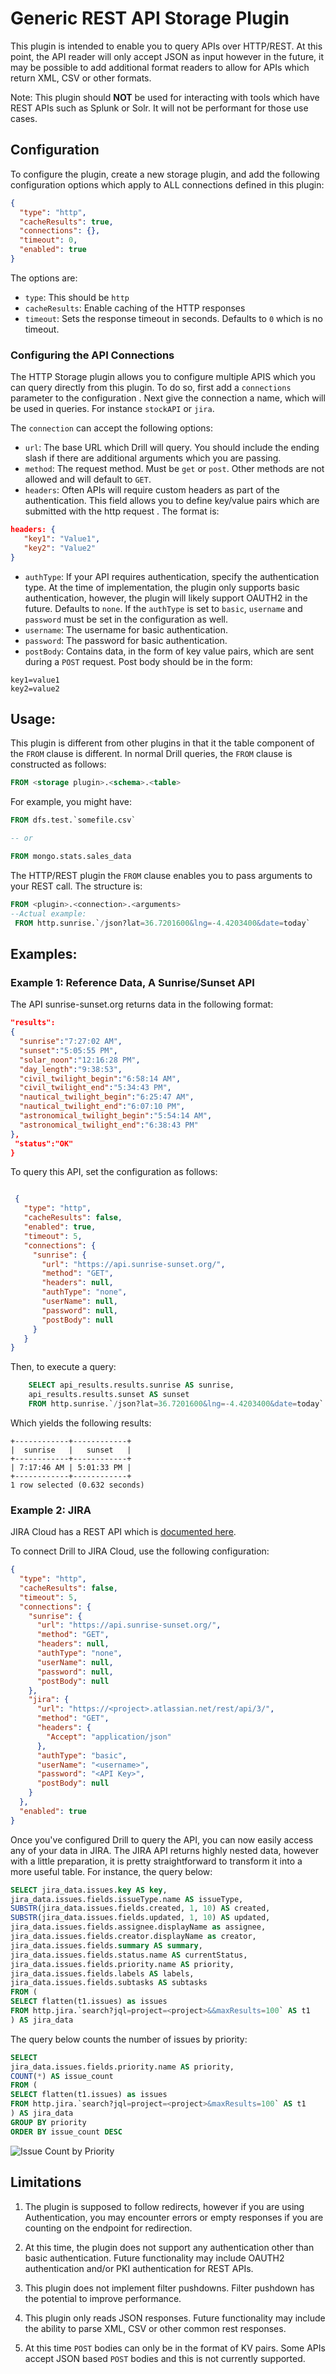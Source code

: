 
# Generic REST API Storage Plugin
This plugin is intended to enable you to query APIs over HTTP/REST. At this point, the API reader will only accept JSON as input however in the future, it may be possible to
 add additional format readers to allow for APIs which return XML, CSV or other formats.  
 
Note:  This plugin should **NOT** be used for interacting with tools which have REST APIs such as Splunk or Solr. It will not be performant for those use cases.  

## Configuration
To configure the plugin, create a new storage plugin, and add the following configuration options which apply to ALL connections defined in this plugin:

```json
{
  "type": "http",
  "cacheResults": true,
  "connections": {},
  "timeout": 0,
  "enabled": true
}
```
The options are:
* `type`:  This should be `http`
* `cacheResults`:  Enable caching of the HTTP responses
* `timeout`:  Sets the response timeout in seconds. Defaults to `0` which is no timeout. 

### Configuring the API Connections
The HTTP Storage plugin allows you to configure multiple APIS which you can query directly from this plugin. To do so, first add a `connections` parameter to the configuration
. Next give the connection a name, which will be used in queries.  For instance `stockAPI` or `jira`.

The `connection` can accept the following options:
* `url`: The base URL which Drill will query. You should include the ending slash if there are additional arguments which you are passing.
* `method`: The request method. Must be `get` or `post`. Other methods are not allowed and will default to `GET`.  
* `headers`: Often APIs will require custom headers as part of the authentication. This field allows you to define key/value pairs which are submitted with the http request
.  The format is:
```json
headers: {
   "key1": "Value1",
   "key2": "Value2"
}
```
* `authType`: If your API requires authentication, specify the authentication type. At the time of implementation, the plugin only supports basic authentication, however, the
 plugin will likely support OAUTH2 in the future. Defaults to `none`. If the `authType` is set to `basic`, `username` and `password` must be set in the configuration as well. 
 * `username`: The username for basic authentication. 
 * `password`: The password for basic authentication.
 * `postBody`: Contains data, in the form of key value pairs, which are sent during a `POST` request. Post body should be in the form:
 ```
key1=value1
key2=value2
```

## Usage:
This plugin is different from other plugins in that it the table component of the `FROM` clause is different. In normal Drill queries, the `FROM` clause is constructed as follows:
```sql
FROM <storage plugin>.<schema>.<table>
```
For example, you might have:
```sql
FROM dfs.test.`somefile.csv`

-- or 

FROM mongo.stats.sales_data
```

The HTTP/REST plugin the `FROM` clause enables you to pass arguments to your REST call. The structure is:
```sql
FROM <plugin>.<connection>.<arguments>
--Actual example:
 FROM http.sunrise.`/json?lat=36.7201600&lng=-4.4203400&date=today`
```


## Examples:
### Example 1:  Reference Data, A Sunrise/Sunset API
The API sunrise-sunset.org returns data in the following format:

 ```json
 "results":
 {
   "sunrise":"7:27:02 AM",
   "sunset":"5:05:55 PM",
   "solar_noon":"12:16:28 PM",
   "day_length":"9:38:53",
   "civil_twilight_begin":"6:58:14 AM",
   "civil_twilight_end":"5:34:43 PM",
   "nautical_twilight_begin":"6:25:47 AM",
   "nautical_twilight_end":"6:07:10 PM",
   "astronomical_twilight_begin":"5:54:14 AM",
   "astronomical_twilight_end":"6:38:43 PM"
 },
  "status":"OK"
}
```
To query this API, set the configuration as follows:

```json

 {
   "type": "http",
   "cacheResults": false,
   "enabled": true,
   "timeout": 5,
   "connections": {
     "sunrise": {
       "url": "https://api.sunrise-sunset.org/",
       "method": "GET",
       "headers": null,
       "authType": "none",
       "userName": null,
       "password": null,
       "postBody": null
     }
   }
}

```
Then, to execute a query:
```sql
    SELECT api_results.results.sunrise AS sunrise, 
    api_results.results.sunset AS sunset
    FROM http.sunrise.`/json?lat=36.7201600&lng=-4.4203400&date=today` AS api_results;
```
Which yields the following results:
```
+------------+------------+
|  sunrise   |   sunset   |
+------------+------------+
| 7:17:46 AM | 5:01:33 PM |
+------------+------------+
1 row selected (0.632 seconds)
```

### Example 2: JIRA
JIRA Cloud has a REST API which is [documented here](https://developer.atlassian.com/cloud/jira/platform/rest/v3/?utm_source=%2Fcloud%2Fjira%2Fplatform%2Frest%2F&utm_medium=302). 

To connect Drill to JIRA Cloud, use the following configuration:
```json
{
  "type": "http",
  "cacheResults": false,
  "timeout": 5,
  "connections": {
    "sunrise": {
      "url": "https://api.sunrise-sunset.org/",
      "method": "GET",
      "headers": null,
      "authType": "none",
      "userName": null,
      "password": null,
      "postBody": null
    },
    "jira": {
      "url": "https://<project>.atlassian.net/rest/api/3/",
      "method": "GET",
      "headers": {
        "Accept": "application/json"
      },
      "authType": "basic",
      "userName": "<username>",
      "password": "<API Key>",
      "postBody": null
    }
  },
  "enabled": true
}
```

Once you've configured Drill to query the API, you can now easily access any of your data in JIRA. The JIRA API returns highly nested data, however with a little preparation, it
 is pretty straightforward to transform it into a more useful table. For instance, the
 query below:
```sql
SELECT jira_data.issues.key AS key, 
jira_data.issues.fields.issueType.name AS issueType,
SUBSTR(jira_data.issues.fields.created, 1, 10) AS created, 
SUBSTR(jira_data.issues.fields.updated, 1, 10) AS updated,
jira_data.issues.fields.assignee.displayName as assignee, 
jira_data.issues.fields.creator.displayName as creator,
jira_data.issues.fields.summary AS summary,
jira_data.issues.fields.status.name AS currentStatus,
jira_data.issues.fields.priority.name AS priority,
jira_data.issues.fields.labels AS labels,
jira_data.issues.fields.subtasks AS subtasks
FROM (
SELECT flatten(t1.issues) as issues 
FROM http.jira.`search?jql=project=<project>&&maxResults=100` AS t1
) AS jira_data
```
The query below counts the number of issues by priority:

```sql
SELECT 
jira_data.issues.fields.priority.name AS priority,
COUNT(*) AS issue_count
FROM (
SELECT flatten(t1.issues) as issues 
FROM http.jira.`search?jql=project=<project>&maxResults=100` AS t1
) AS jira_data
GROUP BY priority
ORDER BY issue_count DESC
```

<img src="images/issue_count.png"  alt="Issue Count by Priority"/>


## Limitations
1.  The plugin is supposed to follow redirects, however if you are using Authentication, you may encounter errors or empty responses if you are counting on the endpoint for
 redirection. 
 
 2. At this time, the plugin does not support any authentication other than basic authentication. Future functionality may include OAUTH2 authentication and/or PKI
  authentication for REST APIs.
  
 3. This plugin does not implement filter pushdowns. Filter pushdown has the potential to improve performance.
 
 4. This plugin only reads JSON responses. Future functionality may include the ability to parse XML, CSV or other common rest responses.
 
 5. At this time `POST` bodies can only be in the format of KV pairs. Some APIs accept JSON based `POST` bodies and this is not currently supported.




